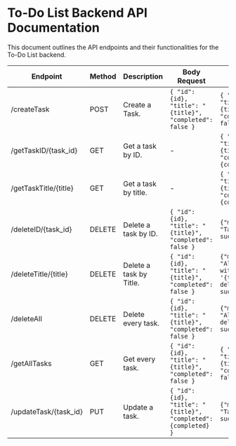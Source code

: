 # To-Do List Backend API Documentation

This document outlines the API endpoints and their functionalities for the To-Do List backend.

| Endpoint              | Method | Description                         | Body Request                                                 | Body Response                                                | Error Response                                            |
|-----------------------|--------|-------------------------------------|--------------------------------------------------------------|--------------------------------------------------------------|-----------------------------------------------------------|
| /createTask           | POST   | Create a Task.                     | `{ "id": {id}, "title": "{title}", "completed": false }`     | `{ "id": {id}, "title": "{title}", "completed": false }`     | `{"error": "Task not found"}`                              |
| /getTaskID/{task_id}  | GET    | Get a task by ID.                  | -                                                            | `{ "id": {id}, "title": "{title}", "completed": {completed} }`| `{"error": "Task not found"}`                              |
| /getTaskTitle/{title} | GET    | Get a task by title.               | -                                                            | `{ "id": {id}, "title": "{title}", "completed": {completed} }`| `{"error": "No tasks found with title '{title}'"}`          |
| /deleteID/{task_id}   | DELETE | Delete a task by ID.               | `{ "id": {id}, "title": "{title}", "completed": false }`     | `{"message": "Task deleted successfully"}`                   | -                                                         |
| /deleteTitle/{title}  | DELETE | Delete a task by Title.            | `{ "id": {id}, "title": "{title}", "completed": false }`     | `{"message": "All tasks with title '{title}' deleted successfully"}`| -                                                       |
| /deleteAll            | DELETE | Delete every task.                 | `{ "id": {id}, "title": "{title}", "completed": false }`     | `{"message": "All tasks deleted successfully"}`              | -                                                         |
| /getAllTasks          | GET    | Get every task.                    | `{ "id": {id}, "title": "{title}", "completed": false }`     | `{ "id": {id}, "title": "{title}", "completed": false }`     | -                                                         |
| /updateTask/{task_id} | PUT    | Update a task.                     | `{ "id": {id}, "title": "{title}", "completed": {completed} }`| `{"message": "Task updated successfully"}`                   | `{"error": "Task not found"}`                            |
